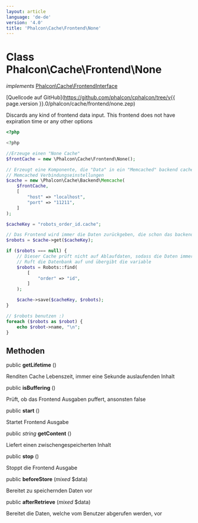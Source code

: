 ```yaml
---
layout: article
language: 'de-de'
version: '4.0'
title: 'Phalcon\Cache\Frontend\None'
---
```

# Class **Phalcon\Cache\Frontend\None**

*implements* [Phalcon\Cache\FrontendInterface](Phalcon_Cache_FrontendInterface)

[Quellcode auf GitHub](https://github.com/phalcon/cphalcon/tree/v{{ page.version }}.0/phalcon/cache/frontend/none.zep)

Discards any kind of frontend data input. This frontend does not have expiration time or any other options

```php
<?php

<?php

//Erzeuge einen "None Cache"
$frontCache = new \Phalcon\Cache\Frontend\None();

// Erzeugt eine Komponente, die "Data" in ein "Memcached" backend cached
// Memcached Verbindungseinstellungen
$cache = new \Phalcon\Cache\Backend\Memcache(
    $frontCache,
    [
        "host" => "localhost",
        "port" => "11211",
    ]
);

$cacheKey = "robots_order_id.cache";

// Das Frontend wird immer die Daten zurückgeben, die schon das backend zurückgegeben hatte
$robots = $cache->get($cacheKey);

if ($robots === null) {
    // Dieser Cache prüft nicht auf Ablaufdaten, sodass die Daten immer abgelaufen sind
    // Ruft die Datenbank auf und übergibt die variable
    $robots = Robots::find(
        [
            "order" => "id",
        ]
    );

    $cache->save($cacheKey, $robots);
}

// $robots benutzen :)
foreach ($robots as $robot) {
    echo $robot->name, "\n";
}

```

## Methoden

public **getLifetime** ()

Renditen Cache Lebenszeit, immer eine Sekunde auslaufenden Inhalt

public **isBuffering** ()

Prüft, ob das Frontend Ausgaben puffert, ansonsten false

public **start** ()

Startet Frontend Ausgabe

public *string* **getContent** ()

Liefert einen zwischengespeicherten Inhalt

public **stop** ()

Stoppt die Frontend Ausgabe

public **beforeStore** (*mixed* $data)

Bereitet zu speichernden Daten vor

public **afterRetrieve** (*mixed* $data)

Bereitet die Daten, welche vom Benutzer abgerufen werden, vor
